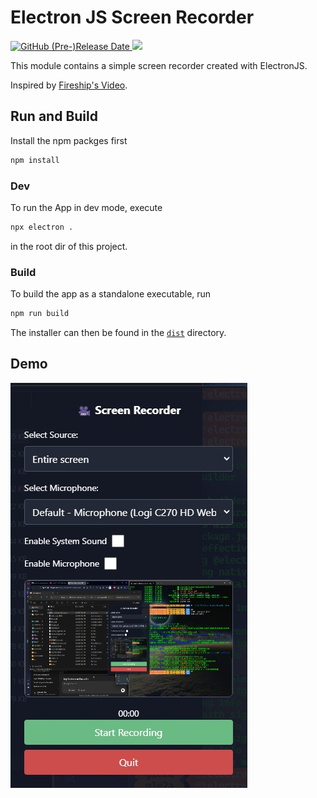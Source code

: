 # Electron JS Screen Recorder

<a href="https://github.com/leolion3/electron-screen-recorder/releases" target="_blank" rel="no-referer">
  <img alt="GitHub (Pre-)Release Date" src="https://img.shields.io/github/release-date-pre/leolion3/electron-screen-recorder?style=for-the-badge">
</a>

<a aria-label="Hippocratic License HL3-FULL" href="https://firstdonoharm.dev/version/3/0/full.html" target="_blank" rel="noreferrer nofollow">
  <img aria-label="Hippocratic License HL3-FULL" src="https://img.shields.io/static/v1?label=Hippocratic%20License&amp;message=HL3-FULL&amp;labelColor=5e2751&amp;color=bc8c3d&amp;style=for-the-badge">
</a>

This module contains a simple screen recorder created with ElectronJS.

Inspired by [Fireship's Video](https://www.youtube.com/watch?v=3yqDxhR2XxE).

## Run and Build

Install the npm packges first

```bash
npm install
```

### Dev

To run the App in dev mode, execute

```bash
npx electron .
```

in the root dir of this project.

### Build

To build the app as a standalone executable, run

```bash
npm run build
```

The installer can then be found in the [`dist`](dist/) directory.

## Demo

![App Screenshot](https://raw.githubusercontent.com/leolion3/electron-screen-recorder/main/media/demo.jpg)
